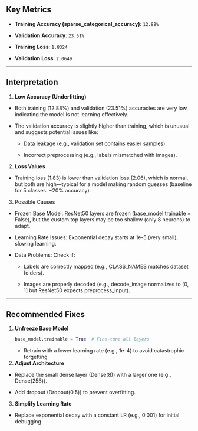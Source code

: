 ## Key Metrics
- **Training Accuracy (sparse_categorical_accuracy)**: `12.88%`

- **Validation Accuracy**: `23.51%`

- **Training Loss**: `1.8324`

- **Validation Loss**: `2.0649`

-------

## Interpretation
1. **Low Accuracy (Underfitting)**

  - Both training (12.88%) and validation (23.51%) accuracies are very low, indicating the model is not learning effectively.

  - The validation accuracy is slightly higher than training, which is unusual and suggests potential issues like:

    - Data leakage (e.g., validation set contains easier samples).

    - Incorrect preprocessing (e.g., labels mismatched with images).

2. **Loss Values**

  - Training loss (1.83) is lower than validation loss (2.06), which is normal, but both are high—typical for a model making random guesses (baseline for 5 classes: ~20% accuracy).

3. Possible Causes

  - Frozen Base Model: ResNet50 layers are frozen (base_model.trainable = False), but the custom top layers may be too shallow (only 8 neurons) to adapt.

  - Learning Rate Issues: Exponential decay starts at 1e-5 (very small), slowing learning.

  - Data Problems: Check if:

    - Labels are correctly mapped (e.g., CLASS_NAMES matches dataset folders).

    - Images are properly decoded (e.g., decode_image normalizes to [0, 1] but ResNet50 expects preprocess_input).


  --------------

  ## Recommended Fixes
1. **Unfreeze Base Model**
   ```python
   base_model.trainable = True  # Fine-tune all layers
   ```
   - Retrain with a lower learning rate (e.g., 1e-4) to avoid catastrophic forgetting
2. **Adjust Architecture**

  - Replace the small dense layer (Dense(8)) with a larger one (e.g., Dense(256)).

  - Add dropout (Dropout(0.5)) to prevent overfitting.
3. **Simplify Learning Rate**

  - Replace exponential decay with a constant LR (e.g., 0.001) for initial debugging
